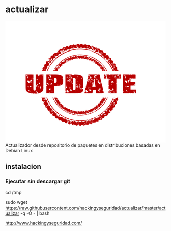 # actualizar

<img style="float:left" alt="actualizar SO Linux Debian" src="https://github.com/hackingyseguridad/actualizar/blob/master/actualizar.png">

#

Actualizador desde repositorio de paquetes en distribuciones basadas en Debian Linux

## instalacion







### Ejecutar sin descargar git


cd /tmp

sudo wget https://raw.githubusercontent.com/hackingyseguridad/actualizar/master/actualizar -q -O - | bash


http://www.hackingyseguridad.com/

